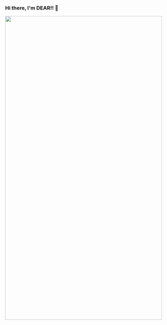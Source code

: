 ### Hi there, I'm DEAR!! 👋

<img src="https://i.ibb.co/8jd30vx/codingwithcoffee.gif" width="100%" height="50%" />



